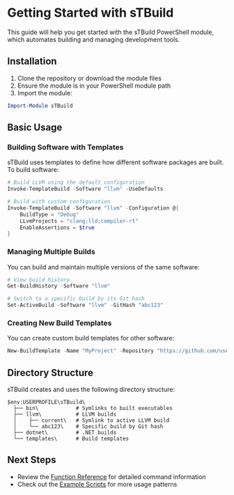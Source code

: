 # Getting Started with sTBuild

This guide will help you get started with the sTBuild PowerShell module, which automates building and managing development tools.

## Installation

1. Clone the repository or download the module files
2. Ensure the module is in your PowerShell module path
3. Import the module:

```powershell
Import-Module sTBuild
```

## Basic Usage

### Building Software with Templates

sTBuild uses templates to define how different software packages are built. To build software:

```powershell
# Build LLVM using the default configuration
Invoke-TemplateBuild -Software "llvm" -UseDefaults

# Build with custom configuration
Invoke-TemplateBuild -Software "llvm" -Configuration @{
    BuildType = "Debug"
    LLvmProjects = "clang;lld;compiler-rt"
    EnableAssertions = $true
}
```

### Managing Multiple Builds

You can build and maintain multiple versions of the same software:

```powershell
# View build history
Get-BuildHistory -Software "llvm"

# Switch to a specific build by its Git hash
Set-ActiveBuild -Software "llvm" -GitHash "abc123"
```

### Creating New Build Templates

You can create custom build templates for other software:

```powershell
New-BuildTemplate -Name "MyProject" -Repository "https://github.com/user/myproject.git" -Interactive
```

## Directory Structure

sTBuild creates and uses the following directory structure:

```
$env:USERPROFILE\sTBuild\
  ├── bin\            # Symlinks to built executables
  ├── llvm\           # LLVM builds
  │    ├── current\   # Symlink to active LLVM build
  │    └── abc123\    # Specific build by Git hash
  ├── dotnet\         # .NET builds
  └── templates\      # Build templates
```

## Next Steps

- Review the [Function Reference](function-index.md) for detailed command information
- Check out the [Example Scripts](../examples) for more usage patterns
